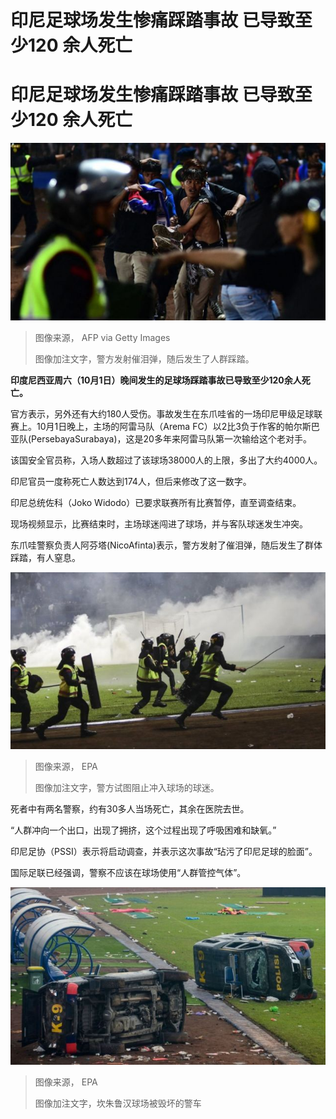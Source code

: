 # 印尼足球场发生惨痛踩踏事故 已导致至少120 余人死亡

#  印尼足球场发生惨痛踩踏事故 已导致至少120 余人死亡



![A group of people carry a man after a football match](_126925002_mediaitem126925001.jpg)

> 图像来源，  AFP via Getty Images
>
> 图像加注文字，警方发射催泪弹，随后发生了人群踩踏。

**印度尼西亚周六（10月1日）晚间发生的足球场踩踏事故已导致至少120余人死亡。**

官方表示，另外还有大约180人受伤。事故发生在东爪哇省的一场印尼甲级足球联赛上。10月1日晚上，主场的阿雷马队（Arema FC）以2比3负于作客的帕尔斯巴亚队(PersebayaSurabaya)，这是20多年来阿雷马队第一次输给这个老对手。

该国安全官员称，入场人数超过了该球场38000人的上限，多出了大约4000人。

印尼官员一度称死亡人数达到174人，但后来修改了这一数字。

印尼总统佐科（Joko Widodo）已要求联赛所有比赛暂停，直至调查结束。

现场视频显示，比赛结束时，主场球迷闯进了球场，并与客队球迷发生冲突。

东爪哇警察负责人阿芬塔(NicoAfinta)表示，警方发射了催泪弹，随后发生了群体踩踏，有人窒息。

![Police officers run as they try to stop football fans from entering the pitch](_126925204_ece5273f-8ff6-461e-999f-73fd7bcab369.jpg)

> 图像来源，  EPA
>
> 图像加注文字，警方试图阻止冲入球场的球迷。

死者中有两名警察，约有30多人当场死亡，其余在医院去世。

“人群冲向一个出口，出现了拥挤，这个过程出现了呼吸困难和缺氧。”

印尼足协（PSSI）表示将启动调查，并表示这次事故“玷污了印尼足球的脸面”。

国际足联已经强调，警察不应该在球场使用“人群管控气体”。

![Damaged police vehicles](_126925199_mediaitem126925198.jpg)

> 图像来源，  EPA
>
> 图像加注文字，坎朱鲁汉球场被毁坏的警车



